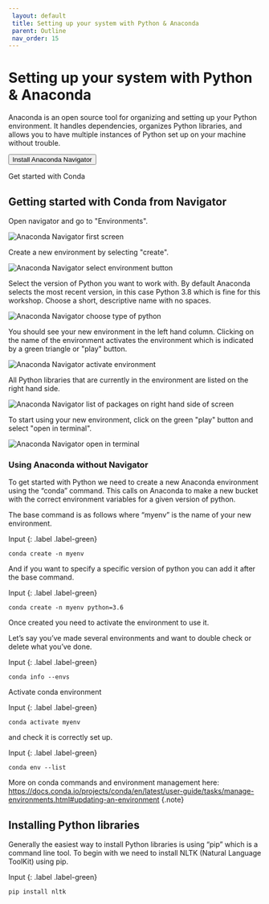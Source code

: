 ```yaml
---
 layout: default
 title: Setting up your system with Python & Anaconda
 parent: Outline
 nav_order: 15
---
```


# Setting up your system with Python & Anaconda

Anaconda is an open source tool for organizing and setting up your Python environment. It handles dependencies, organizes Python libraries, and allows you to have multiple instances of Python set up on your machine without trouble.

<a href="https://www.anaconda.com/products/individual"><button>Install Anaconda Navigator</button></a>

Get started with Conda

## Getting started with Conda from Navigator
Open navigator and go to "Environments".

![Anaconda Navigator first screen](/images/anaconda-navigator.png)

Create a new environment by selecting "create".

![Anaconda Navigator select environment button](/images/anaconda-navigator-env.png)

Select the version of Python you want to work with. By default Anaconda selects the most recent version, in this case Python 3.8 which is fine for this workshop. Choose a short, descriptive name with no spaces.

![Anaconda Navigator choose type of python](/images/anaconda-navigator-env-choose-python.png)

You should see your new environment in the left hand column. Clicking on the name of the environment activates the environment which is indicated by a green triangle or "play" button.

![Anaconda Navigator activate environment](/images/anaconda-navigator-myenv-activate.png)

All Python libraries that are currently in the environment are listed on the right hand side.

![Anaconda Navigator list of packages on right hand side of screen](/images/anaconda-navigator-myenv-packages.png)

To start using your new environment, click on the green "play" button and select "open in terminal".

![Anaconda Navigator open in terminal](/images/anaconda-navigator-myenv-terminal.png)

### Using Anaconda without Navigator

To get started with Python we need to create a new Anaconda environment using the “conda” command. This calls on Anaconda to make a new bucket with the correct environment variables for a given version of python.

The base command is as follows where “myenv” is the name of your new environment.

Input
{: .label .label-green}
~~~
conda create -n myenv
~~~

And if you want to specify a specific version of python you can add it after the base command.

Input
{: .label .label-green}
~~~
conda create -n myenv python=3.6
~~~

Once created you need to activate the environment to use it.

Let’s say you’ve made several environments and want to double check or delete what you’ve done.

Input
{: .label .label-green}
~~~
conda info --envs
~~~

Activate conda environment

Input
{: .label .label-green}
~~~
conda activate myenv
~~~

and check it is correctly set up.

Input
{: .label .label-green}
~~~
conda env --list
~~~

More on conda commands and environment management here: https://docs.conda.io/projects/conda/en/latest/user-guide/tasks/manage-environments.html#updating-an-environment
{.note}

## Installing Python libraries
Generally the easiest way to install Python libraries is using “pip” which is a command line tool. To begin with we need to install NLTK (Natural Language ToolKit) using pip.

Input
{: .label .label-green}
~~~
pip install nltk
~~~
